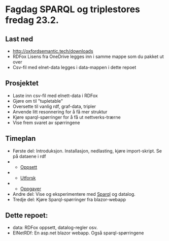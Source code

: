 # Fagdag SPARQL og triplestores fredag 23.2.
## Last ned
* http://oxfordsemantic.tech/downloads
* RDFox Lisens fra OneDrive legges inn i samme mappe som du pakket ut over
* Csv-fil med elnet-data legges i data-mappen i dette repoet
  

## Prosjektet
* Laste inn csv-fil med elnett-data i RDFox
* Gjøre om til "tupletable"
* Oversette til vanlig rdf, graf-data, tripler
* Anvende litt resonnering for å få mer struktur
* Kjøre sparql-spørringer for å få ut nettverks-trærne
* Vise frem svaret av spørringene

## Timeplan
* Første del: Introduksjon. Installasjon, nedlasting, kjøre import-skript. Se på dataene i rdf  
* * [Oppsett](./docs/oppsett.md)
* * [Utforsk](./docs/utforsk.md)
* * [Oppgaver](./docs/Oppgave.md)
* Andre del: Vise og eksperimentere med [Sparql](./docs/sparql.md) og datalog.
* Tredje del: Kjøre Sparql-spørringer fra blazor-webapp

## Dette repoet:
* data: RDFox oppsett, datalog-regler osv.
* ElNetRDf: En asp.net blazor webapp. Også sparql-spørringene
